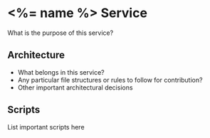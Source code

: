 # <%= name %> Service

What is the purpose of this service?

## Architecture

- What belongs in this service?
- Any particular file structures or rules to follow for contribution?
- Other important architectural decisions

## Scripts

List important scripts here
